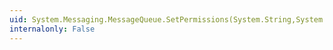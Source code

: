 ```yaml
---
uid: System.Messaging.MessageQueue.SetPermissions(System.String,System.Messaging.MessageQueueAccessRights,System.Messaging.AccessControlEntryType)
internalonly: False
---
```

